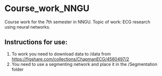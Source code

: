 # Course_work_NNGU
Course work for the 7th semester in NNGU. Topic of work: ECG research using neural networks.

## Instructions for use:
1) To work you need to download data to /data from https://figshare.com/collections/ChapmanECG/4560497/2
2) You need to use a segmenting network and place it in the /Segmentation folder
